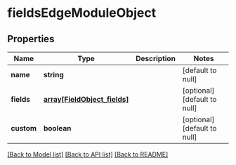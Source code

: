 # fieldsEdgeModuleObject

## Properties
Name | Type | Description | Notes
------------ | ------------- | ------------- | -------------
**name** | **string** |  | [default to null]
**fields** | [**array[FieldObject_fields]**](FieldObject_fields.md) |  | [optional] [default to null]
**custom** | **boolean** |  | [optional] [default to null]

[[Back to Model list]](../README.md#documentation-for-models) [[Back to API list]](../README.md#documentation-for-api-endpoints) [[Back to README]](../README.md)


